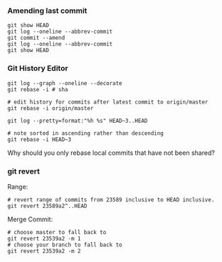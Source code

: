  ### Amending last commit   

    git show HEAD
    git log --oneline --abbrev-commit
    git commit --amend
    git log --oneline --abbrev-commit
    git show HEAD


### Git History Editor
 
    git log --graph --oneline --decorate
    git rebase -i # sha

    # edit history for commits after latest commit to origin/master
    git rebase -i origin/master

    git log --pretty=format:"%h %s" HEAD~3..HEAD
    
    # note sorted in ascending rather than descending
    git rebase -i HEAD~3


Why should you only rebase local commits that have not been shared?


### git revert

Range:

    # revert range of commits from 23589 inclusive to HEAD inclusive.
    git revert 23589a2^..HEAD

Merge Commit:
    
    # choose master to fall back to
    git revert 23539a2 -m 1
    # choose your branch to fall back to
    git revert 23539a2 -m 2